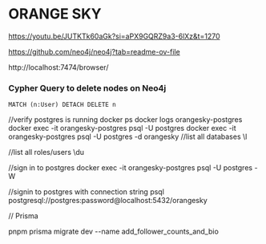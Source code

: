 # ORANGE SKY


https://youtu.be/JUTKTk60aGk?si=aPX9GQRZ9a3-6lXz&t=1270


https://github.com/neo4j/neo4j?tab=readme-ov-file



http://localhost:7474/browser/


### Cypher Query to delete nodes on Neo4j

```
MATCH (n:User) DETACH DELETE n
```

//verify postgres is running
docker ps
docker logs orangesky-postgres
docker exec -it orangesky-postgres psql -U postgres
docker exec -it orangesky-postgres psql -U postgres -d orangesky
//list all databases
\l

//list all roles/users
\du

//sign in to postgres
docker exec -it orangesky-postgres psql -U postgres -W

//signin to postgres with connection string
psql postgresql://postgres:password@localhost:5432/orangesky


// Prisma 

pnpm prisma migrate dev --name add_follower_counts_and_bio

